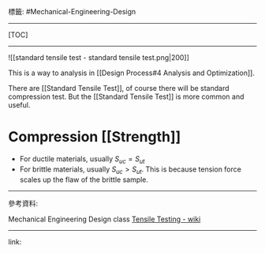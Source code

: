 標籤: #Mechanical-Engineering-Design 

---

[TOC]

---

![[standard tensile test - standard tensile test.png|200]]

This is a way to analysis in [[Design Process#4 Analysis and Optimization]].

There are [[Standard Tensile Test]], of course there will be standard compression test. But the [[Standard Tensile Test]] is more common and useful.

# Compression [[Strength]]

- For ductile materials, usually $S_{uc} = S_{ut}$
- For brittle materials, usually $S_{uc} > S_{ut}$. This is because tension force scales up the flaw of the brittle sample.

---

參考資料:

Mechanical Engineering Design class
[Tensile Testing - wiki](https://en.wikipedia.org/wiki/Tensile_testing)

---

link:

